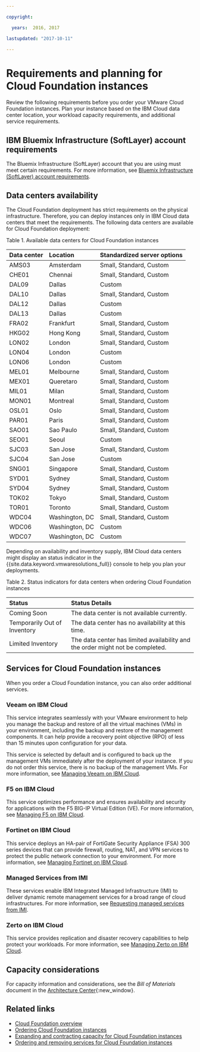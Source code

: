```yaml
---

copyright:

  years:  2016, 2017

lastupdated: "2017-10-11"

---
```


# Requirements and planning for Cloud Foundation instances

Review the following requirements before you order your VMware Cloud Foundation instances. Plan your instance based on the IBM Cloud data center location, your workload capacity requirements, and additional service requirements.

## IBM Bluemix Infrastructure (SoftLayer) account requirements

The Bluemix Infrastructure (SoftLayer) account that you are using must meet certain requirements. For more information, see [Bluemix Infrastructure (SoftLayer) account requirements](../vmonic/slaccountrequirement.html).

## Data centers availability

The Cloud Foundation deployment has strict requirements on the physical infrastructure. Therefore, you can deploy instances only in IBM Cloud data centers that meet the requirements. The following data centers are available for Cloud Foundation deployment:

Table 1. Available data centers for Cloud Foundation instances

| Data center | Location | Standardized server options |
|:-----|:----------------| :---------------------------|
| AMS03 | Amsterdam | Small, Standard, Custom |
| CHE01 | Chennai | Small, Standard, Custom |
| DAL09 | Dallas | Custom |
| DAL10 | Dallas | Small, Standard, Custom |
| DAL12 | Dallas | Custom |
| DAL13 | Dallas | Custom |
| FRA02 | Frankfurt | Small, Standard, Custom |
| HKG02 | Hong Kong | Small, Standard, Custom |
| LON02 | London | Small, Standard, Custom |
| LON04 | London | Custom |
| LON06 | London | Custom |
| MEL01 | Melbourne | Small, Standard, Custom |
| MEX01 | Queretaro | Small, Standard, Custom |
| MIL01 | Milan | Small, Standard, Custom |
| MON01 | Montreal | Small, Standard, Custom |
| OSL01 | Oslo | Small, Standard, Custom |
| PAR01 | Paris | Small, Standard, Custom |
| SAO01 | Sao Paulo | Small, Standard, Custom |
| SEO01 | Seoul | Custom |
| SJC03 | San Jose | Small, Standard, Custom |
| SJC04 | San Jose | Custom |
| SNG01 | Singapore | Small, Standard, Custom |
| SYD01 | Sydney | Small, Standard, Custom |
| SYD04 | Sydney | Small, Standard, Custom |
| TOK02 | Tokyo | Small, Standard, Custom |
| TOR01 | Toronto | Small, Standard, Custom |
| WDC04 | Washington, DC | Small, Standard, Custom |
| WDC06 | Washington, DC | Custom |
| WDC07 | Washington, DC | Custom |

Depending on availability and inventory supply, IBM Cloud data centers might display an status indicator in the {{site.data.keyword.vmwaresolutions_full}} console to help you plan your deployments.

Table 2. Status indicators for data centers when ordering Cloud Foundation instances

| Status | Status Details |
|:------------------------------|:--------------------------------------------------|
| Coming Soon                   | The data center is not available currently. |
| Temporarily Out of Inventory  | The data center has no availability at this time. |
| Limited Inventory             | The data center has limited availability and the order might not be completed. |

## Services for Cloud Foundation instances

When you order a Cloud Foundation instance, you can also order additional services.

### Veeam on IBM Cloud

This service integrates seamlessly with your VMware environment to help you manage the backup and restore of all the virtual machines (VMs) in your environment, including the backup and restore of the management components. It can help provide a recovery point objective (RPO) of less than 15 minutes upon configuration for your data.

This service is selected by default and is configured to back up the management VMs immediately after the deployment of your instance. If you do not order this service, there is no backup of the management VMs. For more information, see [Managing Veeam on IBM Cloud](../services/managingveeam.html).

### F5 on IBM Cloud

This service optimizes performance and ensures availability and security for applications with the F5 BIG-IP Virtual Edition (VE). For more information, see [Managing F5 on IBM Cloud](../services/managing_f5.html).

### Fortinet on IBM Cloud

This service deploys an HA-pair of FortiGate Security Appliance (FSA) 300 series devices that can provide firewall, routing, NAT, and VPN services to protect the public network connection to your environment. For more information, see [Managing Fortinet on IBM Cloud](../services/managingfsa.html).

### Managed Services from IMI

These services enable IBM Integrated Managed Infrastructure (IMI) to deliver dynamic remote management services for a broad range of cloud infrastructures. For more information, see [Requesting managed services from IMI](../services/managing_imi.html).

### Zerto on IBM Cloud

This service provides replication and disaster recovery capabilities to help protect your workloads. For more information, see [Managing Zerto on IBM Cloud](../services/managingzertodr.html).

## Capacity considerations

For capacity information and considerations, see the _Bill of Materials_ document in the [Architecture Center](https://www.ibm.com/devops/method/content/architecture/virtCloudFoundationPlatform){:new_window}.

## Related links

* [Cloud Foundation overview](sd_cloudfoundationoverview.html)
* [Ordering Cloud Foundation instances](sd_orderinginstance.html)
* [Expanding and contracting capacity for Cloud Foundation instances](sd_addingremovingservers.html)
* [Ordering and removing services for Cloud Foundation instances](sd_addingremovingservices.html)
